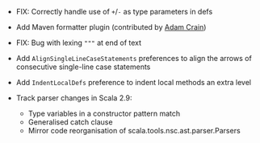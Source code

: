 * FIX: Correctly handle use of `+`/`-` as type parameters in defs
* Add Maven formatter plugin (contributed by [Adam Crain][1])
* FIX: Bug with lexing `"""` at end of text
* Add `AlignSingleLineCaseStatements` preferences to align the arrows of consecutive single-line case statements
* Add `IndentLocalDefs` preference to indent local methods an extra level
* Track parser changes in Scala 2.9:
    * Type variables in a constructor pattern match
    * Generalised catch clause
    * Mirror code reorganisation of scala.tools.nsc.ast.parser.Parsers

  [1]: https://github.com/jadamcrain